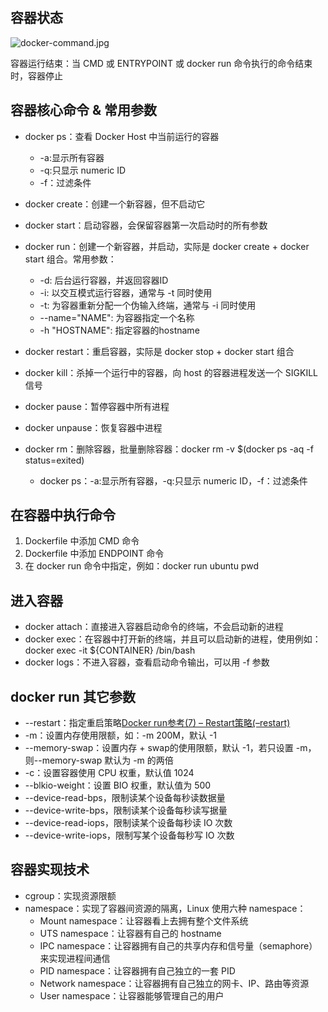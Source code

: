 ## 容器状态

![docker-command.jpg](https://i.loli.net/2017/07/28/597aa9d7a2f74.jpg)

容器运行结束：当 CMD 或 ENTRYPOINT 或 docker run 命令执行的命令结束时，容器停止

## 容器核心命令 & 常用参数
- docker ps：查看 Docker Host 中当前运行的容器
  - -a:显示所有容器
  - -q:只显示 numeric ID
  - -f：过滤条件
- docker create：创建一个新容器，但不启动它
- docker start：启动容器，会保留容器第一次启动时的所有参数
- docker run：创建一个新容器，并启动，实际是 docker create + docker start 组合。常用参数：
  - -d: 后台运行容器，并返回容器ID
  - -i: 以交互模式运行容器，通常与 -t 同时使用
  - -t: 为容器重新分配一个伪输入终端，通常与 -i 同时使用
  - --name="NAME": 为容器指定一个名称
  - -h "HOSTNAME": 指定容器的hostname
  
- docker restart：重启容器，实际是 docker stop + docker start 组合
- docker kill：杀掉一个运行中的容器，向 host 的容器进程发送一个 SIGKILL 信号
- docker pause：暂停容器中所有进程
- docker unpause：恢复容器中进程
- docker rm：删除容器，批量删除容器：docker rm -v $(docker ps -aq -f status=exited)
  - docker ps：-a:显示所有容器，-q:只显示 numeric ID，-f：过滤条件
  
## 在容器中执行命令

1. Dockerfile 中添加 CMD 命令
2. Dockerfile 中添加 ENDPOINT 命令
3. 在 docker run 命令中指定，例如：docker run ubuntu pwd

## 进入容器

- docker attach：直接进入容器启动命令的终端，不会启动新的进程
- docker exec：在容器中打开新的终端，并且可以启动新的进程，使用例如：docker exec -it ${CONTAINER} /bin/bash
- docker logs：不进入容器，查看启动命令输出，可以用 -f 参数

## docker run 其它参数

- --restart：指定重启策略[Docker run参考(7) – Restart策略(–restart)](https://www.centos.bz/2017/01/docker-run-restart-policy/)
- -m：设置内存使用限额，如：-m 200M，默认 -1
- --memory-swap：设置内存 + swap的使用限额，默认 -1，若只设置 -m，则--memory-swap 默认为 -m 的两倍
- -c：设置容器使用 CPU 权重，默认值 1024
- --blkio-weight：设置 BIO 权重，默认值为 500
- --device-read-bps，限制读某个设备每秒读数据量
- --device-write-bps，限制读某个设备每秒读写据量
- --device-read-iops，限制读某个设备每秒读 IO 次数
- --device-write-iops，限制写某个设备每秒写 IO 次数

## 容器实现技术

- cgroup：实现资源限额
- namespace：实现了容器间资源的隔离，Linux 使用六种 namespace：
  - Mount namespace：让容器看上去拥有整个文件系统
  - UTS namespace：让容器有自己的 hostname
  - IPC namespace：让容器拥有自己的共享内存和信号量（semaphore）来实现进程间通信
  - PID namespace：让容器拥有自己独立的一套 PID
  - Network namespace：让容器拥有自己独立的网卡、IP、路由等资源
  - User namespace：让容器能够管理自己的用户
